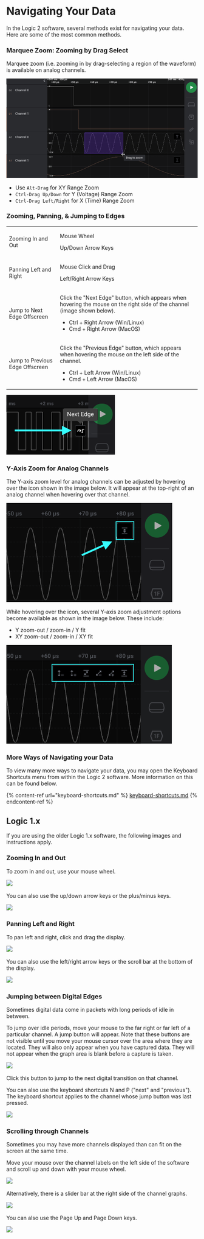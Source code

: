 # Navigating Your Data

In the Logic 2 software, several methods exist for navigating your data. Here are some of the most common methods.

### Marquee Zoom: Zooming by Drag Select

Marquee zoom (i.e. zooming in by drag-selecting a region of the waveform) is available on analog channels.

![Marquee Zoom](<../../.gitbook/assets/Screen Shot 2022-06-07 at 4.06.58 PM.png>)

* Use `Alt-Drag` for XY Range Zoom&#x20;
* `Ctrl-Drag Up/Down` for Y (Voltage) Range Zoom
* `Ctrl-Drag Left/Right` for X (Time) Range Zoom

### Zooming, Panning, & Jumping to Edges

|                                 |                                                                                                                                                                                                                    |
| ------------------------------- | ------------------------------------------------------------------------------------------------------------------------------------------------------------------------------------------------------------------ |
| Zooming In and Out              | <p>Mouse Wheel</p><p>Up/Down Arrow Keys</p>                                                                                                                                                                        |
| Panning Left and Right          | <p>Mouse Click and Drag</p><p>Left/Right Arrow Keys</p>                                                                                                                                                            |
| Jump to Next Edge Offscreen     | <p>Click the "Next Edge" button, which appears when hovering the mouse on the right side of the channel (image shown below).</p><ul><li>Ctrl + Right Arrow (Win/Linux)</li><li>Cmd + Right Arrow (MacOS)</li></ul> |
| Jump to Previous Edge Offscreen | <p></p><p>Click the "Previous Edge" button, which appears when hovering the mouse on the left side of the channel.</p><ul><li>Ctrl + Left Arrow (Win/Linux)</li><li>Cmd + Left Arrow (MacOS)</li></ul>             |

!["Next Edge" button](<../../.gitbook/assets/Screen Shot 2021-02-10 at 5.25.27 PM (2).png>)

### Y-Axis Zoom for Analog Channels

The Y-axis zoom level for analog channels can be adjusted by hovering over the icon shown in the image below. It will appear at the top-right of an analog channel when hovering over that channel.

![Y-Axis icon at the top right of an analog channel](<../../.gitbook/assets/Screen Shot 2021-08-16 at 6.35.06 PM.png>)

While hovering over the icon, several Y-axis zoom adjustment options become available as shown in the image below. These include:

* Y zoom-out / zoom-in / Y fit
* XY zoom-out / zoom-in / XY fit

![Y-axis zoom options](<../../.gitbook/assets/Screen Shot 2021-08-16 at 6.28.50 PM.png>)

### More Ways of Navigating your Data

To view many more ways to navigate your data, you may open the Keyboard Shortcuts menu from within the Logic 2 software. More information on this can be found below.

{% content-ref url="keyboard-shortcuts.md" %}
[keyboard-shortcuts.md](keyboard-shortcuts.md)
{% endcontent-ref %}



## Logic 1.x

If you are using the older Logic 1.x software, the following images and instructions apply.

### **Zooming In and Out**

To zoom in and out, use your mouse wheel.

![](https://trello-attachments.s3.amazonaws.com/57215c93d776ced6a7215d8a/249x283/2008f4ef03753ebbe6a282018f06dbe5/scroll\_wheel.png)

You can also use the up/down arrow keys or the plus/minus keys.

![](https://trello-attachments.s3.amazonaws.com/57215c93d776ced6a7215d8a/273x188/a9bac0dbe79f297950035a106b0eefbf/up\_down\_buttons.png)

### **Panning Left and Right**

To pan left and right, click and drag the display.

![](https://trello-attachments.s3.amazonaws.com/57215c93d776ced6a7215d8a/437x341/e0963c9cf75cf6a06be4805850c0f65a/drag\_left\_right.png)

You can also use the left/right arrow keys or the scroll bar at the bottom of the display.

![](https://trello-attachments.s3.amazonaws.com/57215c93d776ced6a7215d8a/273x188/87df6478443d7b156737342fa1a7e6ce/left\_right\_buttons.png)

### **Jumping between Digital Edges**

Sometimes digital data come in packets with long periods of idle in between.

To jump over idle periods, move your mouse to the far right or far left of a particular channel. A jump button will appear. Note that these buttons are not visible until you move your mouse cursor over the area where they are located. They will also only appear when you have captured data. They will not appear when the graph area is blank before a capture is taken.

![](https://trello-attachments.s3.amazonaws.com/57215c93d776ced6a7215d8a/510x151/c1748c9fa5ee0223a5b0782f786abd24/jump\_buttons.png)

Click this button to jump to the next digital transition on that channel.

You can also use the keyboard shortcuts N and P ("next" and "previous"). The keyboard shortcut applies to the channel whose jump button was last pressed.

![](https://trello-attachments.s3.amazonaws.com/57215c93d776ced6a7215d8a/420x295/95f1512239d9b22d4ad60a3471fb36cd/next\_previous\_keys.png)

### **Scrolling through Channels**

Sometimes you may have more channels displayed than can fit on the screen at the same time.

Move your mouse over the channel labels on the left side of the software and scroll up and down with your mouse wheel.

![](https://trello-attachments.s3.amazonaws.com/57215c93d776ced6a7215d8a/582x421/ee64d2010497becae659f47e96c0b106/scroll\_channels.png)

Alternatively, there is a slider bar at the right side of the channel graphs.

![](https://trello-attachments.s3.amazonaws.com/57215c93d776ced6a7215d8a/115x427/447ed7ae2978028dbc08eca2674b4407/slider\_bar.png)

You can also use the Page Up and Page Down keys.

![](https://trello-attachments.s3.amazonaws.com/57215c93d776ced6a7215d8a/413x273/23cfe0e0b5c6d37bcae1cfa2ba411d76/page\_up\_page\_down.png)
